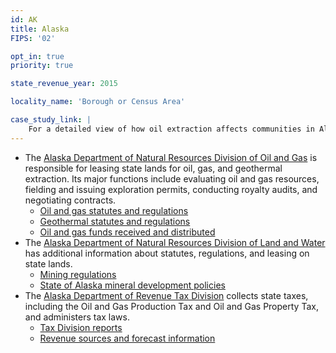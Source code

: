 ```yaml
---
id: AK
title: Alaska
FIPS: '02'

opt_in: true
priority: true

state_revenue_year: 2015

locality_name: 'Borough or Census Area'

case_study_link: |
    For a detailed view of how oil extraction affects communities in Alaska, read more about [North Slope Borough](/case-studies/north-slope/).
---
```

* The [Alaska Department of Natural Resources Division of Oil and Gas](http://dog.dnr.alaska.gov/index.htm) is responsible for leasing state lands for oil, gas, and geothermal extraction. Its major functions include evaluating oil and gas resources, fielding and issuing exploration permits, conducting royalty audits, and negotiating contracts.
  - [Oil and gas statutes and regulations](http://dog.dnr.alaska.gov/AboutUs/OGStatutes.htm)
  - [Geothermal statutes and regulations](http://dog.dnr.alaska.gov/AboutUs/GeothermalStatutes.htm)
  - [Oil and gas funds received and distributed](http://dog.dnr.alaska.gov/Royalty/Funds.htm#received)
* The [Alaska Department of Natural Resources Division of Land and Water](http://dnr.alaska.gov/mlw/index.htm) has additional information about statutes, regulations, and leasing on state lands.
  - [Mining regulations](http://dnr.alaska.gov/mlw/mining/sb175.pdf)
  - [State of Alaska mineral development policies](http://dnr.alaska.gov/mlw/mining/AK_MineralPolicy.pdf)
* The [Alaska Department of Revenue Tax Division](http://www.tax.alaska.gov/) collects state taxes, including the Oil and Gas Production Tax and Oil and Gas Property Tax, and administers tax laws.
  - [Tax Division reports](http://www.tax.alaska.gov/programs/reports.aspx)
  - [Revenue sources and forecast information](http://www.tax.alaska.gov/programs/sourcebook/index.aspx)

